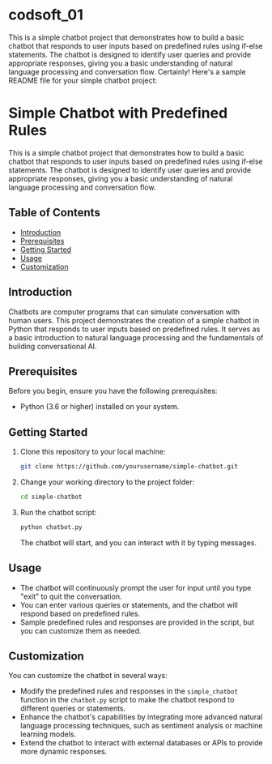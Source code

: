 # codsoft_01
This is a simple chatbot project that demonstrates how to build a basic chatbot that responds to user inputs based on predefined rules using if-else statements. The chatbot is designed to identify user queries and provide appropriate responses, giving you a basic understanding of natural language processing and conversation flow.
Certainly! Here's a sample README file for your simple chatbot project:

# Simple Chatbot with Predefined Rules

This is a simple chatbot project that demonstrates how to build a basic chatbot that responds to user inputs based on predefined rules using if-else statements. The chatbot is designed to identify user queries and provide appropriate responses, giving you a basic understanding of natural language processing and conversation flow.

## Table of Contents

- [Introduction](#introduction)
- [Prerequisites](#prerequisites)
- [Getting Started](#getting-started)
- [Usage](#usage)
- [Customization](#customization)


## Introduction

Chatbots are computer programs that can simulate conversation with human users. This project demonstrates the creation of a simple chatbot in Python that responds to user inputs based on predefined rules. It serves as a basic introduction to natural language processing and the fundamentals of building conversational AI.

## Prerequisites

Before you begin, ensure you have the following prerequisites:

- Python (3.6 or higher) installed on your system.

## Getting Started

1. Clone this repository to your local machine:

   ```bash
   git clone https://github.com/yourusername/simple-chatbot.git
   ```

2. Change your working directory to the project folder:

   ```bash
   cd simple-chatbot
   ```

3. Run the chatbot script:

   ```bash
   python chatbot.py
   ```

   The chatbot will start, and you can interact with it by typing messages.

## Usage

- The chatbot will continuously prompt the user for input until you type "exit" to quit the conversation.
- You can enter various queries or statements, and the chatbot will respond based on predefined rules.
- Sample predefined rules and responses are provided in the script, but you can customize them as needed.

## Customization

You can customize the chatbot in several ways:

- Modify the predefined rules and responses in the `simple_chatbot` function in the `chatbot.py` script to make the chatbot respond to different queries or statements.
- Enhance the chatbot's capabilities by integrating more advanced natural language processing techniques, such as sentiment analysis or machine learning models.
- Extend the chatbot to interact with external databases or APIs to provide more dynamic responses.
